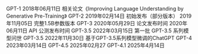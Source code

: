 GPT-1 2018年06月11日 相关论文《Improving Language Understanding by Generative Pre-Training》
GPT-2 2019年02月14日 初始发布（部分版本） 2019年11月05日 完整1.5B参数版本
GPT-3 2020年05月29日 论文发布时间 2020年06月11日 API 公测发布时间
GPT-3.5 2022年03月15日 第一批 GPT-3.5 系列模型问世
GPT-3.5 2022年11月30日 基于GPT-3.5系列模型微调的ChatGPT
GPT-4 2023年03月14日
GPT-4.5 2025年02月27
GPT-4.1 2025年4月14日
